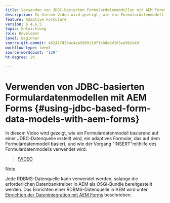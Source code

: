 ```yaml
---
title: Verwenden von JDBC-basierten Formulardatenmodellen mit AEM Forms
description: In diesem Video wird gezeigt, wie ein Formulardatenmodell basierend auf einer JDBC-Datenquelle erstellt wird, ein adaptives Formular, das auf dem Formulardatenmodell basiert, und wie der Vorgang "INSERT"mithilfe des Formulardatenmodells verwendet wird.
feature: Adaptive Formulare
version: 6.4,6.5
topic: Entwicklung
role: Developer
level: Beginner
source-git-commit: 462417d384c4aa5d99110f1b8dadd165ea9b2a49
workflow-type: tm+mt
source-wordcount: '129'
ht-degree: 2%

---
```



# Verwenden von JDBC-basierten Formulardatenmodellen mit AEM Forms {#using-jdbc-based-form-data-models-with-aem-forms}

In diesem Video wird gezeigt, wie ein Formulardatenmodell basierend auf einer JDBC-Datenquelle erstellt wird, ein adaptives Formular, das auf dem Formulardatenmodell basiert, und wie der Vorgang &quot;INSERT&quot;mithilfe des Formulardatenmodells verwendet wird.

>[!VIDEO](https://video.tv.adobe.com/v/17736/?quality=9&learn=on)

>[!NOTE]
>
>Jede RDBMS-Datenquelle kann verwendet werden, solange die erforderlichen Datenbanktreiber in AEM als OSGi-Bundle bereitgestellt werden. Das Einrichten einer RDBMS-Datenquelle in AEM wird unter [Einrichten der Datenintegration mit AEM Forms](/help/forms/adaptive-forms/data-integration-technical-video-setup.md) beschrieben.

